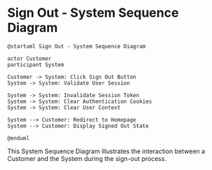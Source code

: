# Sign Out - System Sequence Diagram

```plantuml
@startuml Sign Out - System Sequence Diagram

actor Customer
participant System

Customer -> System: Click Sign Out Button
System -> System: Validate User Session

System -> System: Invalidate Session Token
System -> System: Clear Authentication Cookies
System -> System: Clear User Context

System --> Customer: Redirect to Homepage
System --> Customer: Display Signed Out State

@enduml
```

This System Sequence Diagram illustrates the interaction between a Customer and the System during the sign-out process.
